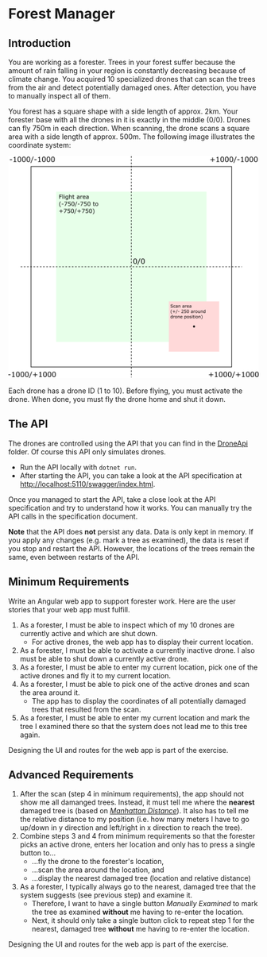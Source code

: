 # Forest Manager

## Introduction

You are working as a forester. Trees in your forest suffer because the amount of rain falling in your region is constantly decreasing because of climate change. You acquired 10 specialized drones that can scan the trees from the air and detect potentially damaged ones. After detection, you have to manually inspect all of them.

You forest has a square shape with a side length of approx. 2km. Your forester base with all the drones in it is exactly in the middle (0/0). Drones can fly 750m in each direction. When scanning, the drone scans a square area with a side length of approx. 500m. The following image illustrates the coordinate system:

![Drone flight logic](drone-forest.png)

Each drone has a drone ID (1 to 10). Before flying, you must activate the drone. When done, you must fly the drone home and shut it down.

## The API

The drones are controlled using the API that you can find in the [DroneApi](./DroneApi/) folder. Of course this API only simulates drones.

* Run the API locally with `dotnet run`.
* After starting the API, you can take a look at the API specification at [http://localhost:5110/swagger/index.html](http://localhost:5110/swagger/index.html).

Once you managed to start the API, take a close look at the API specification and try to understand how it works. You can manually try the API calls in the specification document.

**Note** that the API does **not** persist any data. Data is only kept in memory. If you apply any changes (e.g. mark a tree as examined), the data is reset if you stop and restart the API. However, the locations of the trees remain the same, even between restarts of the API.

## Minimum Requirements

Write an Angular web app to support forester work. Here are the user stories that your web app must fulfill.

1. As a forester, I must be able to inspect which of my 10 drones are currently active and which are shut down.
   * For active drones, the web app has to display their current location.
2. As a forester, I must be able to activate a currently inactive drone. I also must be able to shut down a currently active drone.
3. As a forester, I must be able to enter my current location, pick one of the active drones and fly it to my current location.
4. As a forester, I must be able to pick one of the active drones and scan the area around it.
   * The app has to display the coordinates of all potentially damaged trees that resulted from the scan.
5. As a forester, I must be able to enter my current location and mark the tree I examined there so that the system does not lead me to this tree again.

Designing the UI and routes for the web app is part of the exercise.

## Advanced Requirements

1. After the scan (step 4 in minimum requirements), the app should not show me all damanged trees. Instead, it must tell me where the **nearest** damaged tree is (based on [*Manhattan Distance*](https://en.wikipedia.org/wiki/Taxicab_geometry)). It also has to tell me the relative distance to my position (i.e. how many meters I have to go up/down in y direction and left/right in x direction to reach the tree).
2. Combine steps 3 and 4 from minimum requirements so that the forester picks an active drone, enters her location and only has to press a single button to...
   * ...fly the drone to the forester's location,
   * ...scan the area around the location, and
   * ...display the nearest damaged tree (location and relative distance)
3. As a forester, I typically always go to the nearest, damaged tree that the system suggests (see previous step) and examine it.
   * Therefore, I want to have a single button *Manually Examined* to mark the tree as examined **without** me having to re-enter the location.
   * Next, it should only take a single button click to repeat step 1 for the nearest, damaged tree **without** me having to re-enter the location.

Designing the UI and routes for the web app is part of the exercise.
